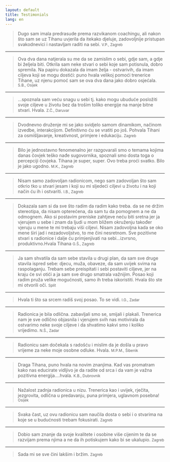 ```yaml
---
layout: default
title: Testimonials
lang: en
---
```


> Dugo sam imala predrasude prema razvikanom coachingu, ali nakon što sam se uz Tihanu uvjerila da itekako djeluje, zadovoljnije pristupan svakodnevici i nastavljam raditi na sebi. <small>V.P., Zagreb</small>

<hr>

> Ova dva dana natjerala su me da se zamislim o sebi, gdje sam, a gdje bi željela biti. Otkrila sam neke stvari o sebi koje sam potisnula, dobro spremila. Na papiru dokazala da imam želja - ostvarivih, da imam ciljeva koji se mogu dostići: puno hvala velikoj pomoći trenerice Tihane, uz njenu pomoć sam se ova dva dana jako dobro osjećala. <small>S.B., Osijek</small>

<hr>

> ...spoznala sam veću snagu u sebi tj. kako mogu ubuduće posložiti svoje ciljeve u životu bez da trošim toliko energije na manje bitne stvari. Hvala. <small>Z.Č., Daruvar</small>

<hr>

> Dvodnevno druženje mi se jako svidjelo samom dinamikom, načinom izvedbe, interakcijom. Definitivno ću se vratiti po još. Pohvala Tihani za osmišljavanje, kreativnost, primjere i edukaciju. <small>Zagreb</small>

<hr>

> Bilo je jednostavno fenomenalno jer razgovarali smo o temama kojima danas čovjek teško nađe sugovornika, spoznali smo dosta toga o percepciji čovjeka. Tihana je super, super. Ovo treba proći svatko. Bilo je jako ugodno. <small>M.K., Zagreb</small>

<hr>

> Nisam samo zadovoljan radionicom, nego sam zadovoljan što sam otkrio tko u stvari jesam i koji su mi sljedeći ciljevi u životu i na koji način ću ih i ostvariti. <small>I.B., Zagreb</small>

<hr>

> Dokazala sam si da sve što radim da radim kako treba. da se ne držim stereotipa, da nisam opterećena, da sam tu da pomognem a ne da odmognem. Ako si postavim preniske zahtjeve neću biti sretna jer ja vjerujem u sebe i znam da ljudi u mom bližem okruženju također vjeruju u mene te mi trebaju viši ciljevi. Nisam zadovoljna kada se oko mene širi jad i nezadovoljstvo, to me čini nesretnom. Sve pozitivne stvari s radionice i dalje ću primjenjivati na sebi...izvrsno, produktivno.Hvala Tihana <small>G.Š., Zagreb</small>

<hr>

> Ja sam shvatila da sam sebe stavila u drugi plan, da sam sve druge stavila ispred sebe: djecu, muža, obaveze, da sam uvijek svima na raspolaganju. Trebam sebe preispitati i sebi postaviti ciljeve, jer na kraju će svi otići a ja sam sve drugo smatrala važnijim. Posao koji radim pruža velike mogućnosti, samo ih treba iskoristiti. Hvala što ste mi otvorili oči. <small>Split</small>

<hr>

> Hvala ti što sa srcem radiš svoj posao. To se vidi. <small>I.G., Zadar</small>

<hr>

> Radionica je bila odlična. zabavljali smo se, smijali i plakali. Trenerica nam je sve odlično objasnila i vjerujem svih nas motivirala da ostvarimo neke svoje ciljeve i da shvatimo kakvi smo i koliko vrijedimo. <small>N.Š., Zadar</small>

<hr>

> Radionicu sam dočekala s radošću i mislim da je došla u pravo vrijeme za neke moje osobne odluke. Hvala. <small>M.P.M., Šibenik</small>

<hr>

> Draga Tihana, puno hvala na novim znanjima. Kad vas promatram kako nas educirate vidljivo je da radite od srca i da vam je važna pozitivna energija....hvala. <small>K.B., Dubrovnik</small>

<hr>

> Nažalost zadnja radionica u nizu. Trenerica kao i uvijek, rječita, jezgrovita, odlična u predavanju, puna primjera, uglavnom posebna! <small>Osijek</small>

<hr>

> Svaka čast, uz ovu radionicu sam naučila dosta o sebi i o stvarima na koje se u budućnosti trebam fokusirati. <small>Zagreb</small>

<hr>

> Dobio sam znanje da svoje kvalitete i osobine više cijenim te da se razvijam prema njima a ne da ih potiskujem kako bi se ukalupio. <small>Zagreb</small>

<hr>

> Sada mi se sve čini lakšim i bržim. <small>Zagreb</small>
